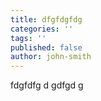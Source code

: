 ```yaml
---
title: dfgfdgfdg
categories: ''
tags: ''
published: false
author: john-smith
---
```

fdgfdfg d gdfgd g